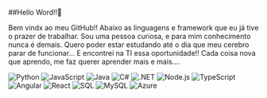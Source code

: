 ##Hello Word!!👋

Bem vindx ao meu GitHub!!
Abaixo as linguagens e framework que eu já tive o prazer de trabalhar.
Sou uma pessoa curiosa, e para mim conhecimento nunca é demais.
Quero poder estar estudando até o dia que meu cerebro parar de funcionar...
E encontrei na TI essa oportunidade!!
Cada coisa nova que aprendo, me faz querer aprender mais e mais....

![Python](https://img.icons8.com/color/48/000000/python.png)
![JavaScript](https://img.icons8.com/color/48/000000/javascript.png)
![Java](https://img.icons8.com/color/48/000000/java-coffee-cup-logo.png)
![C#](https://img.icons8.com/color/48/000000/c-sharp-logo.png)
![.NET](https://img.icons8.com/color/48/000000/net-framework.png)
![Node.js](https://img.icons8.com/color/48/000000/nodejs.png)
![TypeScript](https://img.icons8.com/color/48/000000/typescript.png)
![Angular](https://img.icons8.com/color/48/000000/angularjs.png)
![React](https://img.icons8.com/color/48/000000/react-native.png)
![SQL](https://img.icons8.com/external-soft-fill-juicy-fish/48/000000/external-sql-coding-and-development-soft-fill-soft-fill-juicy-fish.png)
![MySQL](https://img.icons8.com/color/48/000000/mysql-logo.png)
![Azure](https://img.icons8.com/color/48/000000/azure-1.png)




